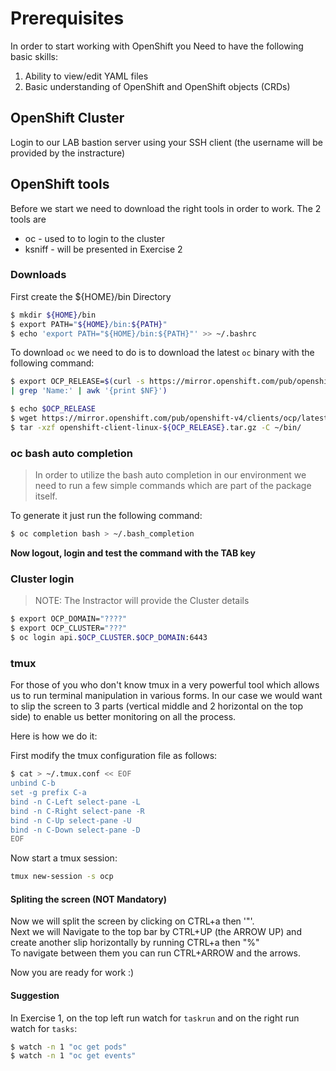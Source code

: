 # Prerequisites

In order to start working with OpenShift you Need to have the following basic skills:

1. Ability to view/edit YAML files
1. Basic understanding of OpenShift and OpenShift objects (CRDs)


## OpenShift Cluster

Login to our LAB bastion server using your SSH client (the username will be provided by the instracture)

## OpenShift tools   

Before we start we need to download the right tools in order to work.
The 2 tools are
  - oc - used to to login to the cluster
  - ksniff - will be presented in Exercise 2


### Downloads

First create the ${HOME}/bin Directory

```bash
$ mkdir ${HOME}/bin
$ export PATH="${HOME}/bin:${PATH}"
$ echo 'export PATH="${HOME}/bin:${PATH}"' >> ~/.bashrc
```

To download `oc` we need to do is to download the latest `oc` binary with the following command:

```bash
$ export OCP_RELEASE=$(curl -s https://mirror.openshift.com/pub/openshift-v4/clients/ocp/latest/release.txt \
| grep 'Name:' | awk '{print $NF}')

$ echo $OCP_RELEASE
$ wget https://mirror.openshift.com/pub/openshift-v4/clients/ocp/latest/openshift-client-linux-${OCP_RELEASE}.tar.gz
$ tar -xzf openshift-client-linux-${OCP_RELEASE}.tar.gz -C ~/bin/
```
### oc bash auto completion

> In order to utilize the bash auto completion in our environment we need to run a few simple commands which are part of the package itself.  

To generate it just run the following command:

```bash
$ oc completion bash > ~/.bash_completion
```

**Now logout, login and test the command with the TAB key**

### Cluster login

> NOTE: The Instractor will provide the Cluster details

```bash
$ export OCP_DOMAIN="????"
$ export OCP_CLUSTER="???"
$ oc login api.$OCP_CLUSTER.$OCP_DOMAIN:6443
```

### tmux

For those of you who don't know tmux in a very powerful tool which allows us to run terminal manipulation in various forms. In our case we would want to slip the screen to 3 parts (vertical middle and 2 horizontal on the top side) to enable us better monitoring on all the process.

Here is how we do it:

First modify the tmux configuration file as follows:

```bash
$ cat > ~/.tmux.conf << EOF
unbind C-b
set -g prefix C-a
bind -n C-Left select-pane -L
bind -n C-Right select-pane -R
bind -n C-Up select-pane -U
bind -n C-Down select-pane -D
EOF
```
Now start a tmux session:

```bash
tmux new-session -s ocp
```

#### Spliting the screen (NOT Mandatory)

Now we will split the screen by clicking on CTRL+a then '"'.  
Next we will Navigate to the top bar by CTRL+UP (the ARROW UP) and create another slip horizontally by running CTRL+a then "%"  
To navigate between them you can run CTRL+ARROW and the arrows.  

Now you are ready for work :)  

#### Suggestion

In Exercise 1, on the top left run watch for `taskrun` and on the right run watch for `tasks`:

```bash
$ watch -n 1 "oc get pods"
$ watch -n 1 "oc get events"
```
